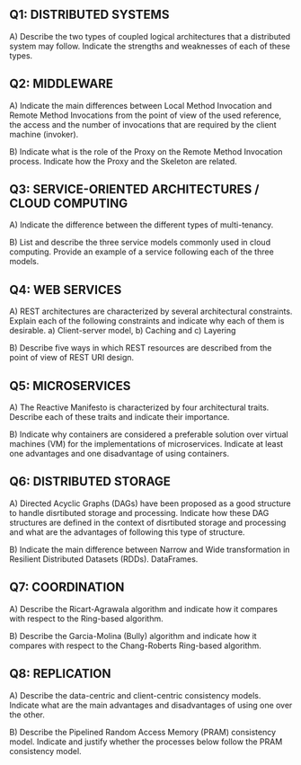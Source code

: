 ## Q1: DISTRIBUTED SYSTEMS

A) Describe the two types of coupled logical architectures that a distributed system may
follow. Indicate the strengths and weaknesses of each of these types.

## Q2: MIDDLEWARE

A) Indicate the main differences between Local Method Invocation and Remote Method
Invocations from the point of view of the used reference, the access and the number of
invocations that are required by the client machine (invoker).

B) Indicate what is the role of the Proxy on the Remote Method Invocation process.
Indicate how the Proxy and the Skeleton are related.

## Q3: SERVICE-ORIENTED ARCHITECTURES / CLOUD COMPUTING

A) Indicate the difference between the different types of multi-tenancy.

B) List and describe the three service models commonly used in cloud computing. Provide an example of a service following each of the three models.

## Q4: WEB SERVICES

A) REST architectures are characterized by several architectural constraints. Explain
each of the following constraints and indicate why each of them is desirable.
a) Client-server model, b) Caching and c) Layering

B) Describe five ways in which REST resources are described from the point of view of
REST URI design.

## Q5: MICROSERVICES

A) The Reactive Manifesto is characterized by four architectural traits.
Describe each of these traits and indicate their importance.

B) Indicate why containers are considered a preferable solution over virtual machines
(VM) for the implementations of microservices. Indicate at least one advantages and
one disadvantage of using containers.

## Q6: DISTRIBUTED STORAGE

A) Directed Acyclic Graphs (DAGs) have been proposed as a good structure to handle
disrtibuted storage and processing. Indicate how these DAG structures are defined in
the context of disrtibuted storage and processing and what are the advantages of
following this type of structure.

B) Indicate the main difference between Narrow and Wide transformation in Resilient
Distributed Datasets (RDDs). DataFrames.

## Q7: COORDINATION

A) Describe the Ricart-Agrawala algorithm and indicate how it compares with respect to
the Ring-based algorithm.

B) Describe the Garcia-Molina (Bully) algorithm and indicate how it compares with
respect to the Chang-Roberts Ring-based algorithm.

## Q8: REPLICATION

A) Describe the data-centric and client-centric consistency models.
Indicate what are the main advantages and disadvantages of using one over the other.

B) Describe the Pipelined Random Access Memory (PRAM) consistency model.
Indicate and justify whether the processes below follow the PRAM consistency model.
